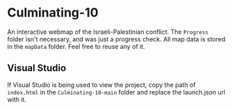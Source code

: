 # Culminating-10
An interactive webmap of the Israeli-Palestinian conflict. 
The `Progress` folder isn't necessary, and was just a progress check.
All map data is stored in the `mapData` folder. Feel free to reuse any of it.

## Visual Studio
If Visual Studio is being used to view the project, copy the path of `index.html` in the `Culminating-10-main` folder and replace the launch.json url with it.

